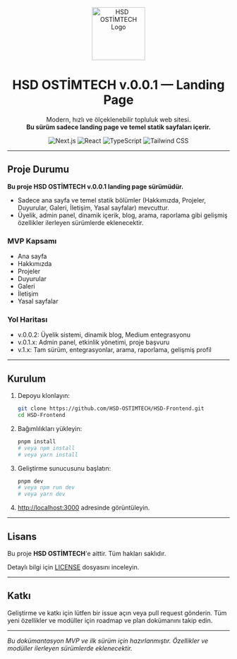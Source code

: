 
<div align="center">
   <img src="public/images/logo.png" alt="HSD OSTİMTECH Logo" width="120" height="120" />
   <h1>HSD OSTİMTECH v.0.0.1 — Landing Page</h1>
   <p>Modern, hızlı ve ölçeklenebilir topluluk web sitesi. <br><b>Bu sürüm sadece landing page ve temel statik sayfaları içerir.</b></p>
   <p>
      <img alt="Next.js" src="https://img.shields.io/badge/Next.js-15-black?logo=nextdotjs&logoColor=white" />
      <img alt="React" src="https://img.shields.io/badge/React-19-20232a?logo=react&logoColor=61dafb" />
      <img alt="TypeScript" src="https://img.shields.io/badge/TypeScript-5-3178c6?logo=typescript&logoColor=white" />
      <img alt="Tailwind CSS" src="https://img.shields.io/badge/Tailwind%20CSS-4-06b6d4?logo=tailwindcss&logoColor=white" />
   </p>
</div>

---

## Proje Durumu

**Bu proje HSD OSTİMTECH v.0.0.1 landing page sürümüdür.**

- Sadece ana sayfa ve temel statik bölümler (Hakkımızda, Projeler, Duyurular, Galeri, İletişim, Yasal sayfalar) mevcuttur.
- Üyelik, admin panel, dinamik içerik, blog, arama, raporlama gibi gelişmiş özellikler ilerleyen sürümlerde eklenecektir.

### MVP Kapsamı

- Ana sayfa
- Hakkımızda
- Projeler
- Duyurular
- Galeri
- İletişim
- Yasal sayfalar

### Yol Haritası

- v.0.0.2: Üyelik sistemi, dinamik blog, Medium entegrasyonu
- v.0.1.x: Admin panel, etkinlik yönetimi, proje başvuru
- v.1.x: Tam sürüm, entegrasyonlar, arama, raporlama, gelişmiş profil

---

## Kurulum

1. Depoyu klonlayın:
   ```bash
   git clone https://github.com/HSD-OSTIMTECH/HSD-Frontend.git
   cd HSD-Frontend
   ```
2. Bağımlılıkları yükleyin:
   ```bash
   pnpm install
   # veya npm install
   # veya yarn install
   ```
3. Geliştirme sunucusunu başlatın:
   ```bash
   pnpm dev
   # veya npm run dev
   # veya yarn dev
   ```
4. [http://localhost:3000](http://localhost:3000) adresinde görüntüleyin.

---

## Lisans

Bu proje **HSD OSTİMTECH**'e aittir. Tüm hakları saklıdır.

Detaylı bilgi için [LICENSE](LICENSE) dosyasını inceleyin.

---

## Katkı

Geliştirme ve katkı için lütfen bir issue açın veya pull request gönderin. Tüm yeni özellikler ve modüller için roadmap ve plan dokümanını takip edin.

---

_Bu dokümantasyon MVP ve ilk sürüm için hazırlanmıştır. Özellikler ve modüller ilerleyen sürümlerde eklenecektir._

